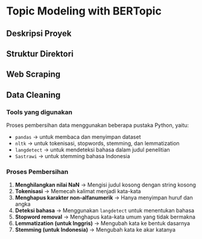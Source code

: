 # Topic Modeling with BERTopic

## Deskripsi Proyek

## Struktur Direktori

## Web Scraping

## Data Cleaning
### Tools yang digunakan
Proses pembersihan data menggunakan beberapa pustaka Python, yaitu:  
- `pandas` → untuk membaca dan menyimpan dataset  
- `nltk` → untuk tokenisasi, stopwords, stemming, dan lemmatization  
- `langdetect` → untuk mendeteksi bahasa dalam judul penelitian  
- `Sastrawi` → untuk stemming bahasa Indonesia
### Proses Pembersihan
1. **Menghilangkan nilai NaN** → Mengisi judul kosong dengan string kosong  
2. **Tokenisasi** → Memecah kalimat menjadi kata-kata  
3. **Menghapus karakter non-alfanumerik** → Hanya menyimpan huruf dan angka  
4. **Deteksi bahasa** → Menggunakan `langdetect` untuk menentukan bahasa  
5. **Stopword removal** → Menghapus kata-kata umum yang tidak bermakna  
6. **Lemmatization (untuk Inggris)** → Mengubah kata ke bentuk dasarnya  
7. **Stemming (untuk Indonesia)** → Mengubah kata ke akar katanya  
